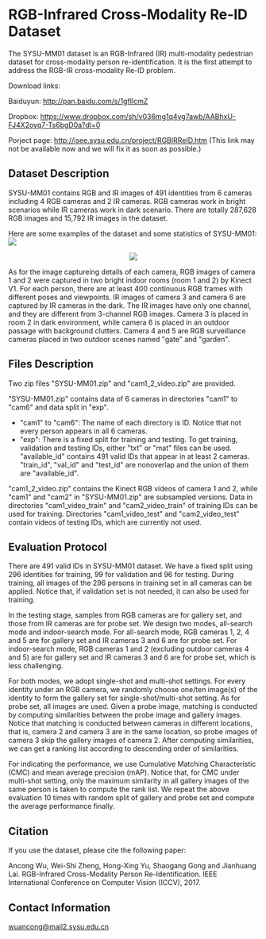 # RGB-Infrared Cross-Modality Re-ID Dataset
The SYSU-MM01 dataset is an RGB-Infrared (IR) multi-modality pedestrian dataset for cross-modality person re-identification. It is the first attempt to address the RGB-IR cross-modality Re-ID problem.

Download links:

Baiduyun: http://pan.baidu.com/s/1gfIlcmZ

Dropbox: https://www.dropbox.com/sh/v036mg1q4yg7awb/AABhxU-FJ4X2oyq7-Ts6bgD0a?dl=0

Porject page: http://isee.sysu.edu.cn/project/RGBIRReID.htm
(This link may not be available now and we will fix it as soon as possible.)

## Dataset Description
SYSU-MM01 contains RGB and IR images of 491 identities from 6 cameras including 4 RGB cameras and 2 IR cameras. RGB cameras work in bright scenarios while IR cameras work in dark scenario. There are totally 287,628 RGB images and 15,792 IR images in the dataset.

Here are some examples of the dataset and some statistics of SYSU-MM01:
![](https://github.com/wuancong/SYSU-MM01/blob/master/img/example.jpg)
<div align=center><img src="https://github.com/wuancong/SYSU-MM01/blob/master/img/overview.jpg"/></div>

As for the image captureing details of each camera, RGB images of camera 1 and 2 were captured in two bright indoor rooms (room 1 and 2) by Kinect V1. For each person, there are at least 400 continuous RGB frames with different poses and viewpoints. IR images of camera 3 and camera 6 are captured by IR cameras in the dark. The IR images have only one channel, and they are different from 3-channel RGB images. Camera 3 is placed in room 2 in dark environment,
while camera 6 is placed in an outdoor passage with background clutters. Camera 4 and 5 are RGB surveillance cameras
placed in two outdoor scenes named "gate" and "garden".

## Files Description
Two zip files "SYSU-MM01.zip" and "cam1_2_video.zip" are provided.

"SYSU-MM01.zip" contains data of 6 cameras in directories "cam1" to "cam6" and data split in "exp".
- "cam1" to "cam6": The name of each directory is ID. Notice that not every person appears in all 6 cameras.
- "exp": There is a fixed split for training and testing. To get training, validation and testing IDs, either "txt" or "mat" files can be used. "available_id" contains 491 valid IDs that appear in at least 2 cameras. "train_id", "val_id" and "test_id" are nonoverlap and the union of them are "available_id".

"cam1_2_video.zip" contains the Kinect RGB videos of camera 1 and 2, while "cam1" and "cam2" in "SYSU-MM01.zip" are subsampled versions. Data in directories "cam1_video_train" and "cam2_video_train" of training IDs can be used for training. Directories "cam1_video_test" and "cam2_video_test" contain videos of testing IDs, which are currently not used.

## Evaluation Protocol
There are 491 valid IDs in SYSU-MM01 dataset. We have a fixed split using 296 identities for training, 99 for
validation and 96 for testing. During training, all images of the 296 persons in training set in all cameras can be applied. Notice that, if validation set is not needed, it can also be used for training.

In the testing stage, samples from RGB cameras are for gallery set, and those from IR cameras are for probe set.
We design two modes, all-search mode and indoor-search mode. For all-search mode, RGB cameras 1, 2, 4 and 5 are
for gallery set and IR cameras 3 and 6 are for probe set. For indoor-search mode, RGB cameras 1 and 2 (excluding
outdoor cameras 4 and 5) are for gallery set and IR cameras 3 and 6 are for probe set, which is less challenging.

For both modes, we adopt single-shot and multi-shot settings. For every identity under an RGB camera, we randomly
choose one/ten image(s) of the identity to form the gallery set for single-shot/multi-shot setting. As for probe
set, all images are used. Given a probe image, matching is conducted by computing similarities between the probe image
and gallery images. Notice that matching is conducted between cameras in different locations, that is, camera 2 and camera 3 are in the same location, so probe images of camera 3 skip the gallery images of camera 2. After computing similarities, we can get a ranking list according to descending order of similarities.

For indicating the performance, we use Cumulative Matching Characteristic (CMC) and mean average precision (mAP). Notice that, for CMC under multi-shot setting, only the maximum similarity in all gallery images of
the same person is taken to compute the rank list. We repeat the above evaluation 10 times with random split of gallery and probe set and compute the average performance finally.

## Citation
If you use the dataset, please cite the following paper:

Ancong Wu, Wei-Shi Zheng, Hong-Xing Yu, Shaogang Gong and Jianhuang Lai. RGB-Infrared Cross-Modality Person Re-Identification. IEEE International Conference on Computer Vision (ICCV), 2017.

## Contact Information
wuancong@mail2.sysu.edu.cn